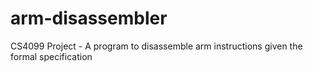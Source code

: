 # arm-disassembler
CS4099 Project - A program to disassemble arm instructions given the formal specification
